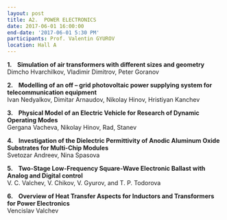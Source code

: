 ```yaml
---
layout: post
title: A2.  POWER ELECTRONICS
date: 2017-06-01 16:00:00
end-date: '2017-06-01 5:30 PM'
participants: Prof. Valentin GYUROV
location: Hall A
---
```



**1.    Simulation of air transformers with different sizes and geometry**
<br>Dimcho Hvarchilkov, Vladimir Dimitrov, Peter Goranov

**2.    Modelling of an off – grid photovoltaic power supplying system for telecommunication equipment**
<br>Ivan Nedyalkov, Dimitar Arnaudov, Nikolay Hinov, Hristiyan Kanchev

**3.    Physical Model of an Electric Vehicle for Research of Dynamic Operating Modes**
<br>Gergana Vacheva, Nikolay Hinov, Rad, Stanev

**4.    Investigation of the Dielectric Permittivity of Anodic Aluminum Oxide Substrates for Multi-Chip Modules**
<br>Svetozar Andreev, Nina Spasova

**5.    Two-Stage Low-Frequency Square-Wave Electronic Ballast with Analog and Digital control**
<br>V. C. Valchev, V. Chikov, V. Gyurov, and T. P. Todorova

**6.    Overview of Heat Transfer Aspects for Inductors and Transformers for Power Electronics**
<br>Vencislav Valchev